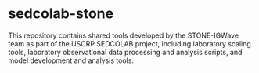 # sedcolab-stone
This repository contains shared tools developed by the STONE-IGWave team as part of the USCRP SEDCOLAB project, including laboratory scaling tools, laboratory observational data processing and analysis scripts, and model development and analysis tools. 
